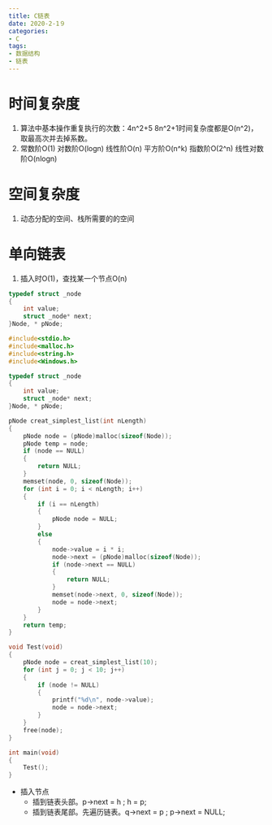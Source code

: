 ```yaml
---
title: C链表
date: 2020-2-1９
categories: 
- C
tags: 
- 数据结构
- 链表
---
```


# 时间复杂度
1. 算法中基本操作重复执行的次数：4n^2+5   8n^2+1时间复杂度都是O(n^2)，取最高次并去掉系数。
2. 常数阶O(1) 对数阶O(logn) 线性阶O(n) 平方阶O(n^k) 指数阶O(2^n) 线性对数阶O(nlogn)

# 空间复杂度
1. 动态分配的空间、栈所需要的的空间

# 单向链表
1. 插入时O(1)，查找某一个节点O(n)

```c
typedef struct _node
{
	int value;
	struct _node* next;
}Node, * pNode;
```

```c
#include<stdio.h>
#include<malloc.h>
#include<string.h>
#include<Windows.h>

typedef struct _node
{
	int value;
	struct _node* next;
}Node, * pNode;

pNode creat_simplest_list(int nLength)
{
	pNode node = (pNode)malloc(sizeof(Node));
	pNode temp = node;
	if (node == NULL)
	{
		return NULL;
	}
	memset(node, 0, sizeof(Node));
	for (int i = 0; i < nLength; i++)
	{
		if (i == nLength)
		{
			pNode node = NULL;
		}
		else
		{
			node->value = i * i;
			node->next = (pNode)malloc(sizeof(Node));
			if (node->next == NULL)
			{
				return NULL;
			}
			memset(node->next, 0, sizeof(Node));
			node = node->next;
		}
	}
	return temp;
}

void Test(void)
{
	pNode node = creat_simplest_list(10);
	for (int j = 0; j < 10; j++)
	{
		if (node != NULL)
		{
			printf("%d\n", node->value);
			node = node->next;
		}
	}
	free(node);
}

int main(void)
{
	Test();
}
```

- 插入节点
  - 插到链表头部。p->next = h ; h = p;
  - 插到链表尾部。先遍历链表。q->next = p ; p->next = NULL; 